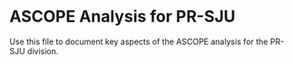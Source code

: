 # ASCOPE Analysis for PR-SJU

Use this file to document key aspects of the ASCOPE analysis for the PR-SJU division.

